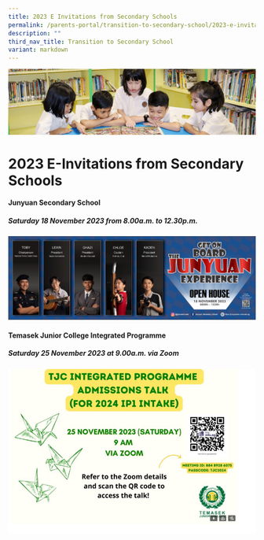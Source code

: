 ```yaml
---
title: 2023 E Invitations from Secondary Schools
permalink: /parents-portal/transition-to-secondary-school/2023-e-invitations-from-secondary-schools/
description: ""
third_nav_title: Transition to Secondary School
variant: markdown
---
```

![](/images/banner.gif)

2023 E-Invitations from Secondary Schools
=========================================

####  **Junyuan Secondary School**
##### **Saturday 18 November 2023 from 8.00a.m. to 12.30p.m.**
![](/images/2023%20jyss%20banner%20final.png)


####  **Temasek Junior College Integrated Programme**
##### **Saturday 25 November 2023 at 9.00a.m. via Zoom**
![](/images/Temasek_IP_Sharing_via_Zoom.JPG)